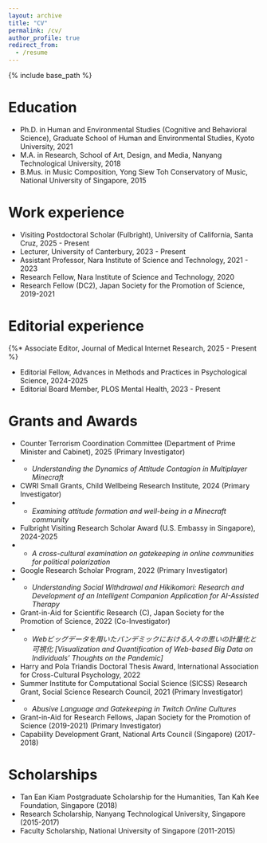 ```yaml
---
layout: archive
title: "CV"
permalink: /cv/
author_profile: true
redirect_from:
  - /resume
---
```


{% include base_path %}

Education
======
* Ph.D. in Human and Environmental Studies (Cognitive and Behavioral Science), Graduate School of Human and Environmental Studies, Kyoto University, 2021 
* M.A. in Research, School of Art, Design, and Media, Nanyang Technological University, 2018
* B.Mus. in Music Composition, Yong Siew Toh Conservatory of Music, National University of Singapore, 2015


Work experience
======
* Visiting Postdoctoral Scholar (Fulbright), University of California, Santa Cruz, 2025 - Present
* Lecturer, University of Canterbury, 2023 - Present
* Assistant Professor, Nara Institute of Science and Technology, 2021 - 2023
* Research Fellow, Nara Institute of Science and Technology, 2020
* Research Fellow (DC2), Japan Society for the Promotion of Science, 2019-2021


Editorial experience
======
{%* Associate Editor, Journal of Medical Internet Research, 2025 - Present %}
* Editorial Fellow, Advances in Methods and Practices in Psychological Science, 2024-2025
* Editorial Board Member, PLOS Mental Health, 2023 - Present
  
Grants and Awards
======
* Counter Terrorism Coordination Committee (Department of Prime Minister and Cabinet), 2025 (Primary Investigator)
* * *Understanding the Dynamics of Attitude Contagion in Multiplayer Minecraft*
* CWRI Small Grants, Child Wellbeing Research Institute, 2024 (Primary Investigator)
* * *Examining attitude formation and well-being in a Minecraft community*
* Fulbright Visiting Research Scholar Award (U.S. Embassy in Singapore), 2024-2025
* * *A cross-cultural examination on gatekeeping in online communities for political polarization*
* Google Research Scholar Program, 2022 (Primary Investigator)
* * *Understanding Social Withdrawal and Hikikomori: Research and Development of an Intelligent Companion Application for AI-Assisted Therapy*
* Grant-in-Aid for Scientific Research (C), Japan Society for the Promotion of Science, 2022 (Co-Investigator)
* * *Webビッグデータを用いたパンデミックにおける人々の思いの計量化と可視化 \[Visualization and Quantification of Web-based Big Data on Individuals’ Thoughts on the Pandemic]*
* Harry and Pola Triandis Doctoral Thesis Award, International Association for Cross-Cultural Psychology, 2022
* Summer Institute for Computational Social Science (SICSS) Research Grant, Social Science Research Council, 2021 (Primary Investigator)
* * *Abusive Language and Gatekeeping in Twitch Online Cultures*
* Grant-in-Aid for Research Fellows, Japan Society for the Promotion of Science (2019-2021) (Primary Investigator)
* Capability Development Grant, National Arts Council (Singapore) (2017-2018)


Scholarships
======
* Tan Ean Kiam Postgraduate Scholarship for the Humanities, Tan Kah Kee Foundation, Singapore (2018)
* Research Scholarship, Nanyang Technological University, Singapore (2015-2017)
* Faculty Scholarship, National University of Singapore (2011-2015)
  

